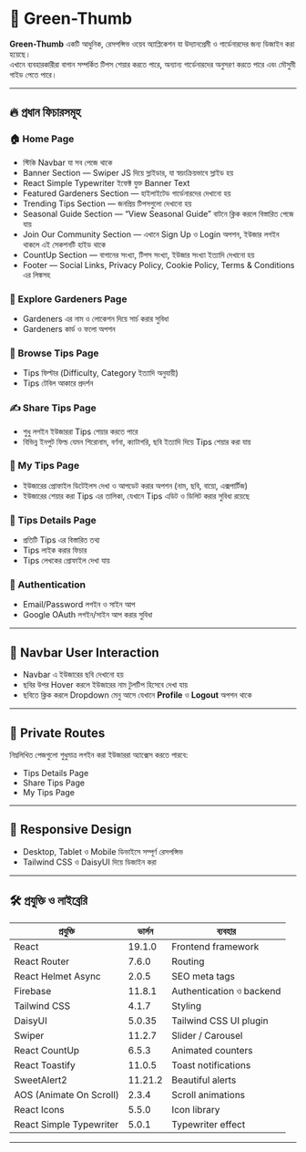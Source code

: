 # 🌿 Green-Thumb

**Green-Thumb** একটি আধুনিক, রেসপন্সিভ ওয়েব অ্যাপ্লিকেশন যা উদ্যানপ্রেমী ও গার্ডেনারদের জন্য ডিজাইন করা হয়েছে।  
এখানে ব্যবহারকারীরা বাগান সম্পর্কিত টিপস শেয়ার করতে পারে, অন্যান্য গার্ডেনারদের অনুসরণ করতে পারে এবং মৌসুমী গাইড পেতে পারে।

---

## 🔥 প্রধান ফিচারসমূহ

### 🏠 Home Page
- স্টিকি Navbar যা সব পেজে থাকে  
- Banner Section — Swiper JS দিয়ে স্লাইডার, যা স্বয়ংক্রিয়ভাবে স্লাইড হয়  
- React Simple Typewriter ইফেক্ট যুক্ত Banner Text  
- Featured Gardeners Section — হাইলাইটেড গার্ডেনারদের দেখানো হয়  
- Trending Tips Section — জনপ্রিয় টিপসগুলো দেখানো হয়  
- Seasonal Guide Section — “View Seasonal Guide” বাটনে ক্লিক করলে বিস্তারিত পেজে যায়  
- Join Our Community Section — এখানে Sign Up ও Login অপশন, ইউজার লগইন থাকলে এই সেকশনটি হাইড থাকে  
- CountUp Section — বাগানের সংখ্যা, টিপস সংখ্যা, ইউজার সংখ্যা ইত্যাদি দেখানো হয়  
- Footer — Social Links, Privacy Policy, Cookie Policy, Terms & Conditions এর লিঙ্কসহ

### 🌱 Explore Gardeners Page
- Gardeners এর নাম ও লোকেশন দিয়ে সার্চ করার সুবিধা  
- Gardeners কার্ড ও ফলো অপশন

### 🌸 Browse Tips Page
- Tips ফিল্টার (Difficulty, Category ইত্যাদি অনুযায়ী)  
- Tips টেবিল আকারে প্রদর্শন

### ✍️ Share Tips Page
- শুধু লগইন ইউজাররা Tips শেয়ার করতে পারে  
- বিভিন্ন ইনপুট ফিল্ড যেমন শিরোনাম, বর্ণনা, ক্যাটাগরি, ছবি ইত্যাদি দিয়ে Tips শেয়ার করা যায়

### 👤 My Tips Page
- ইউজারের প্রোফাইল ডিটেইলস দেখা ও আপডেট করার অপশন (নাম, ছবি, বায়ো, এক্সপার্টিজ)  
- ইউজারের শেয়ার করা Tips এর তালিকা, যেখানে Tips এডিট ও ডিলিট করার সুবিধা রয়েছে

### 📄 Tips Details Page
- প্রতিটি Tips এর বিস্তারিত তথ্য  
- Tips লাইক করার ফিচার  
- Tips লেখকের প্রোফাইল দেখা যায়

### 🔐 Authentication
- Email/Password লগইন ও সাইন আপ  
- Google OAuth লগইন/সাইন আপ করার সুবিধা

---

## 👤 Navbar User Interaction
- Navbar এ ইউজারের ছবি দেখানো হয়  
- ছবির উপর Hover করলে ইউজারের নাম টুলটিপ হিসেবে দেখা যায়  
- ছবিতে ক্লিক করলে Dropdown মেনু আসে যেখানে **Profile** ও **Logout** অপশন থাকে  

---

## 🔐 Private Routes
নিম্নলিখিত পেজগুলো শুধুমাত্র লগইন করা ইউজাররা অ্যাক্সেস করতে পারবে:  
- Tips Details Page  
- Share Tips Page  
- My Tips Page

---

## 📱 Responsive Design
- Desktop, Tablet ও Mobile ডিভাইসে সম্পূর্ণ রেসপন্সিভ  
- Tailwind CSS ও DaisyUI দিয়ে ডিজাইন করা

---

## 🛠️ প্রযুক্তি ও লাইব্রেরি

| প্রযুক্তি                | ভার্সন  | ব্যবহার                          |
|-------------------------|---------|--------------------------------|
| React                   | 19.1.0  | Frontend framework             |
| React Router            | 7.6.0   | Routing                        |
| React Helmet Async      | 2.0.5   | SEO meta tags                  |
| Firebase                | 11.8.1  | Authentication ও backend       |
| Tailwind CSS            | 4.1.7   | Styling                       |
| DaisyUI                 | 5.0.35  | Tailwind CSS UI plugin         |
| Swiper                  | 11.2.7  | Slider / Carousel              |
| React CountUp           | 6.5.3   | Animated counters              |
| React Toastify          | 11.0.5  | Toast notifications            |
| SweetAlert2             | 11.21.2 | Beautiful alerts               |
| AOS (Animate On Scroll) | 2.3.4   | Scroll animations             |
| React Icons             | 5.5.0   | Icon library                   |
| React Simple Typewriter | 5.0.1   | Typewriter effect              |

---
